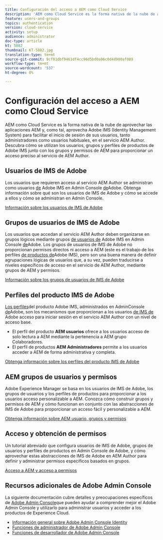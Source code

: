 ```yaml
---
title: Configuración del acceso a AEM como Cloud Service
description: 'AEM como Cloud Service es la forma nativa de la nube de aprovechar las aplicaciones AEM y, como tal, aprovecha Adobe IMS (Identity Management System) para facilitar el inicio de sesión de los usuarios, tanto administradores como usuarios habituales, en el servicio AEM Author. Descubra cómo se utilizan los usuarios de Adobe IMS, los grupos de usuarios y los perfiles de productos junto con los grupos de AEM y los permisos para proporcionar acceso específico a AEM Author.  '
feature: users-and-groups
topics: authentication
version: cloud-service
activity: setup
audience: administrator
doc-type: article
kt: 5882
thumbnail: KT-5882.jpg
translation-type: tm+mt
source-git-commit: 9cf01dbf9461df4cc96d5bd0a96c0d4d900af089
workflow-type: tm+mt
source-wordcount: '537'
ht-degree: 0%

---
```



# Configuración del acceso a AEM como Cloud Service

AEM como Cloud Service es la forma nativa de la nube de aprovechar las aplicaciones AEM y, como tal, aprovecha Adobe IMS (Identity Management System) para facilitar el inicio de sesión de sus usuarios, tanto administradores como usuarios habituales, en el servicio AEM Author. Descubra cómo se utilizan los usuarios, grupos y perfiles de productos de Adobe IMS junto con los grupos y permisos de AEM para proporcionar un acceso preciso al servicio de AEM Author.

## Usuarios de IMS de Adobe

Los usuarios que requieren acceso al servicio AEM Author se administran como usuarios [de](https://helpx.adobe.com/es/enterprise/using/set-up-identity.html) Adobe IMS en Admin Console [de](https://adminconsole.adobe.com)Adobe. Obtenga información sobre qué son los usuarios de IMS de Adobe y cómo se accede a ellos y cómo se administran en Admin Console.

[Información sobre los usuarios de IMS de Adobe](./adobe-ims-users.md)

## Grupos de usuarios de IMS de Adobe

Los usuarios que accedan al servicio AEM Author deben organizarse en grupos lógicos mediante grupos [de usuarios de](https://helpx.adobe.com/enterprise/using/user-groups.html) Adobe IMS en Admin Console [de](https://adminconsole.adobe.com)Adobe. Los grupos de usuarios de IMS de Adobe no proporcionan permisos directos ni acceso a AEM (este es el trabajo de los perfiles [de productos de](#adobe-ims-product-profiles)Adobe IMS), pero son una buena manera de definir agrupaciones lógicas de usuarios que, a su vez, pueden traducirse a niveles específicos de acceso en el servicio de AEM Author, mediante grupos de AEM y permisos.

[Información sobre los grupos de usuarios de IMS de Adobe](./adobe-ims-user-groups.md)

## Perfiles del producto IMS de Adobe

[Los perfiles](https://helpx.adobe.com/enterprise/using/manage-permissions-and-roles.html)del producto Adobe IMS, administrados en AdminConsole [de](https://adminconsole.adobe.com)Adobe, son los mecanismos que proporcionan a los usuarios [de IMS de](#adobe-ims-users) Adobe acceso para iniciar sesión en el servicio AEM Author con un nivel de acceso base.

+ El perfil del producto __AEM usuarios__ ofrece a los usuarios acceso de solo lectura a AEM mediante la pertenencia a AEM grupo Colaboradores.
+ El perfil de productos __AEM Administradores__ permite a los usuarios acceder a AEM de forma administrativa y completa.

[Obtenga información sobre los perfiles del producto IMS de Adobe](./adobe-ims-product-profiles.md)

## AEM grupos de usuarios y permisos

Adobe Experience Manager se basa en los usuarios de IMS de Adobe, los grupos de usuarios y los perfiles de productos para proporcionar a los usuarios acceso personalizable a AEM. Conozca cómo construir grupos y permisos de AEM y cómo funcionan en conjunto con las abstracciones de IMS de Adobe para proporcionar un acceso fácil y personalizable a AEM.

[Obtenga información sobre AEM usuario, grupos y permisos](./aem-users-groups-and-permissions.md)

## Acceso y obtención de permisos

Un tutorial abreviado que configura usuarios de IMS de Adobe, grupos de usuarios y perfiles de productos en Admin Console de Adobe, y cómo aprovechar estas abstracciones de IMS de Adobe en AEM Author para definir y administrar permisos específicos basados en grupos.

[Acceso a AEM y acceso a permisos](./walk-through.md)

## Recursos adicionales de Adobe Admin Console

La siguiente documentación cubre detalles y preocupaciones específicos de [Adobe Admin Console](https://adminconsole.adobe.com)que pueden ayudar a comprender mejor el Adobe Admin Console y utilizarlo para administrar usuarios y acceder a los productos de Experience Cloud.

+ [Información general sobre Adobe Admin Console Identity](https://helpx.adobe.com/enterprise/using/identity.html)
+ [Funciones de administrador de Adobe Admin Console](https://helpx.adobe.com/enterprise/using/admin-roles.html)
+ [Funciones de desarrollador de Adobe Admin Console](https://helpx.adobe.com/enterprise/using/manage-developers.html)